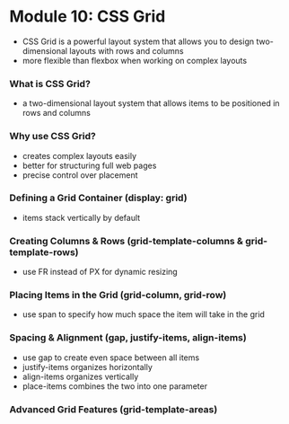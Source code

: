 # Module 10: CSS Grid
- CSS Grid is a powerful layout system that allows you to design two-dimensional layouts with rows and columns
- more flexible than flexbox when working on complex layouts


### What is CSS Grid?
- a two-dimensional layout system that allows items to be positioned in rows and columns

### Why use CSS Grid?
- creates complex layouts easily
- better for structuring full web pages
- precise control over placement

### Defining a Grid Container (display: grid)
- items stack vertically by default

### Creating Columns & Rows (grid-template-columns & grid-template-rows)
- use FR instead of PX for dynamic resizing

### Placing Items in the Grid (grid-column, grid-row)
- use span to specify how much space the item will take in the grid

### Spacing & Alignment (gap, justify-items, align-items)
- use gap to create even space between all items
- justify-items organizes horizontally
- align-items organizes vertically
- place-items combines the two into one parameter

### Advanced Grid Features (grid-template-areas)
